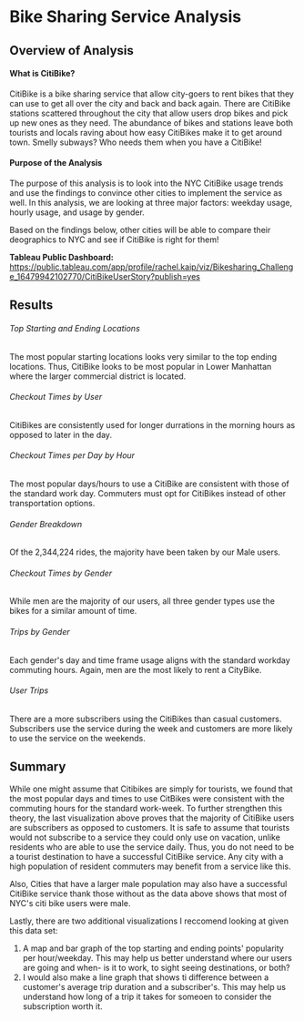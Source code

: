 # Bike Sharing Service Analysis

## Overview of Analysis
#### What is CitiBike?
CitiBike is a bike sharing service that allow city-goers to rent bikes that they can use to get all over the city and back and back again.  There are CitiBike stations scattered throughout the city that allow users drop bikes and pick up new ones as they need.  The abundance of bikes and stations leave both tourists and locals raving about how easy CitiBikes make it to get around town.  Smelly subways?  Who needs them when you have a CitiBike!

#### Purpose of the Analysis
The purpose of this analysis is to look into the NYC CitiBike usage trends and use the findings to convince other cities to implement the service as well.  In this analysis, we are looking at three major factors: weekday usage, hourly usage, and usage by gender. 

Based on the findings below, other cities will be able to compare their deographics to NYC and see if CitiBike is right for them!  


**Tableau Public Dashboard:** https://public.tableau.com/app/profile/rachel.kaip/viz/Bikesharing_Challenge_16479942102770/CitiBikeUserStory?publish=yes

## Results 

###### Top Starting and Ending Locations

The most popular starting locations looks very similar to the top ending locations.  Thus, CitiBike looks to be most popular in Lower Manhattan where the larger commercial district is located. 


###### Checkout Times by User

CitiBikes are consistently used for longer durrations in the morning hours as opposed to later in the day.



###### Checkout Times per Day by Hour

The most popular days/hours to use a CitiBike are consistent with those of the standard work day.  Commuters must opt for CitiBikes instead of other transportation options.


###### Gender Breakdown

Of the 2,344,224 rides, the majority have been taken by our Male users.  

###### Checkout Times by Gender

While men are the majority of our users,  all three gender types use the bikes for a similar amount of time.

###### Trips by Gender

Each gender's day and time frame usage aligns with the standard workday commuting hours.  Again, men are the most likely to rent a CityBike.

###### User Trips

There are a more subscribers using the CitiBikes than casual customers.  Subscribers use the service during the week and customers are more likely to use the service on the weekends. 

## Summary
While one might assume that Citibikes are simply for tourists, we found that the most popular days and times to use CitBikes were consistent with the commuting hours for the standard work-week.  To further strengthen this theory, the last visualization above proves that the majority of CitiBike users are subscribers as opposed to customers.  It is safe to assume that tourists would not subscribe to a service they could only use on vacation, unlike residents who are able to use the service daily.  Thus, you do not need to be a tourist destination to have a successful CitiBike service.  Any city with a high population of resident commuters may benefit from a service like this.

Also, Cities that have a larger male population may also have a successful CitiBike service thank those without as the data above shows that most of NYC's citi bike users were male.  

Lastly, there are two additional visualizations I reccomend looking at given this data set:  
1. A map and bar graph of the top starting and ending points' popularity per hour/weekday.  This may help us better understand where our users are going and when- is it to work, to sight seeing destinations, or both?  
2. I would also make a line graph that shows ti difference between a customer's average trip duration and a subscriber's.  This may help us understand how long of a trip it takes for someoen to consider the subscription worth it.   
